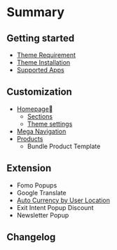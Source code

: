 # Summary

## Getting started

* [Theme Requirement](theme-requirement.md)
* [Theme Installation](README.md)
* [Supported Apps](app.md)

## Customization

* [Homepage](theme-customization.md)
  * [Sections](sections.md)
  * [Theme settings](theme-settings.md)
* [Mega Navigation](mega-navigation.md)
* [Products](templates.md)
  * Bundle Product Template

## Extension

* Fomo Popups
* Google Translate
* [Auto Currency by User Location](auto-currency-by-user-location.md)
* Exit Intent Popup Discount
* Newsletter Popup

## Changelog

